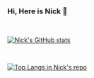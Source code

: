 ### Hi, Here is Nick 👋

<br>

[![Nick's GitHub stats](https://github-readme-stats.vercel.app/api?username=nick6969&count_private=true&show_icons=true&theme=synthwave&hide=contribs,prs,issues&)](https://github.com/anuraghazra/github-readme-stats)

<br>

[![Top Langs in Nick's repo](https://github-readme-stats.vercel.app/api/top-langs/?username=nick6969&layout=compact&theme=nightowl)](https://github.com/anuraghazra/github-readme-stats)
